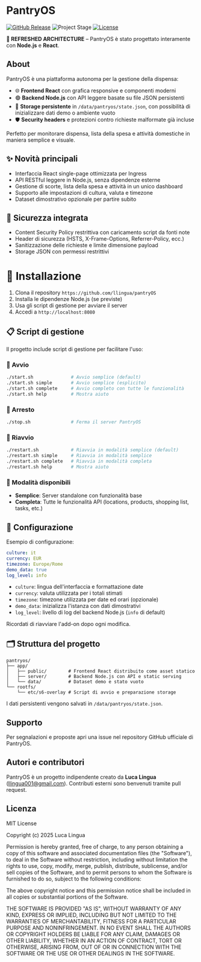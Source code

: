 # PantryOS

[![GitHub Release][releases-shield]][releases]
![Project Stage][project-stage-shield]
[![License][license-shield]](LICENSE.md)

**🔁 REFRESHED ARCHITECTURE** – PantryOS è stato progettato interamente con **Node.js** e **React**.

## About

PantryOS è una piattaforma autonoma per la gestione della dispensa:

- 🌐 **Frontend React** con grafica responsive e componenti moderni
- 🟢 **Backend Node.js** con API leggere basate su file JSON persistenti
- 🧊 **Storage persistente** in `/data/pantryos/state.json`, con possibilità di
  inizializzare dati demo o ambiente vuoto
- 🛡️ **Security headers** e protezioni contro richieste malformate già incluse

Perfetto per monitorare dispensa, lista della spesa e attività domestiche in
maniera semplice e visuale.

## ✨ Novità principali

- Interfaccia React single-page ottimizzata per Ingress
- API RESTful leggere in Node.js, senza dipendenze esterne
- Gestione di scorte, lista della spesa e attività in un unico dashboard
- Supporto alle impostazioni di cultura, valuta e timezone
- Dataset dimostrativo opzionale per partire subito

## 🔐 Sicurezza integrata

- Content Security Policy restrittiva con caricamento script da fonti note
- Header di sicurezza (HSTS, X-Frame-Options, Referrer-Policy, ecc.)
- Sanitizzazione delle richieste e limite dimensione payload
- Storage JSON con permessi restrittivi

# 🚀 Installazione

1. Clona il repository `https://github.com/llingua/pantryOS`
2. Installa le dipendenze Node.js (se previste)
3. Usa gli script di gestione per avviare il server
4. Accedi a `http://localhost:8080`

## 📋 Script di gestione

Il progetto include script di gestione per facilitare l'uso:

### 🚀 Avvio

```bash
./start.sh              # Avvio semplice (default)
./start.sh simple       # Avvio semplice (esplicito)
./start.sh complete     # Avvio completo con tutte le funzionalità
./start.sh help         # Mostra aiuto
```

### 🛑 Arresto

```bash
./stop.sh               # Ferma il server PantryOS
```

### 🔄 Riavvio

```bash
./restart.sh            # Riavvia in modalità semplice (default)
./restart.sh simple     # Riavvia in modalità semplice
./restart.sh complete   # Riavvia in modalità completa
./restart.sh help       # Mostra aiuto
```

### 🎯 Modalità disponibili

- **Semplice**: Server standalone con funzionalità base
- **Completa**: Tutte le funzionalità API (locations, products, shopping list, tasks, etc.)

## 🔧 Configurazione

Esempio di configurazione:

```yaml
culture: it
currency: EUR
timezone: Europe/Rome
demo_data: true
log_level: info
```

- `culture`: lingua dell'interfaccia e formattazione date
- `currency`: valuta utilizzata per i totali stimati
- `timezone`: timezone utilizzata per date ed orari (opzionale)
- `demo_data`: inizializza l'istanza con dati dimostrativi
- `log_level`: livello di log del backend Node.js (`info` di default)

Ricordati di riavviare l'add-on dopo ogni modifica.

## 🗂️ Struttura del progetto

```
pantryos/
├── app/
│   ├── public/        # Frontend React distribuito come asset statico
│   ├── server/        # Backend Node.js con API e static serving
│   └── data/          # Dataset demo e stato vuoto
└── rootfs/
    └── etc/s6-overlay # Script di avvio e preparazione storage
```

I dati persistenti vengono salvati in `/data/pantryos/state.json`.

## Supporto

Per segnalazioni e proposte apri una issue nel repository GitHub ufficiale di PantryOS.

## Autori e contributori

PantryOS è un progetto indipendente creato da **Luca Lingua** (llingua001@gmail.com).
Contributi esterni sono benvenuti tramite pull request.

## Licenza

MIT License

Copyright (c) 2025 Luca Lingua

Permission is hereby granted, free of charge, to any person obtaining a copy
of this software and associated documentation files (the "Software"), to deal
in the Software without restriction, including without limitation the rights
to use, copy, modify, merge, publish, distribute, sublicense, and/or sell
copies of the Software, and to permit persons to whom the Software is
furnished to do so, subject to the following conditions:

The above copyright notice and this permission notice shall be included in all
copies or substantial portions of the Software.

THE SOFTWARE IS PROVIDED "AS IS", WITHOUT WARRANTY OF ANY KIND, EXPRESS OR
IMPLIED, INCLUDING BUT NOT LIMITED TO THE WARRANTIES OF MERCHANTABILITY,
FITNESS FOR A PARTICULAR PURPOSE AND NONINFRINGEMENT. IN NO EVENT SHALL THE
AUTHORS OR COPYRIGHT HOLDERS BE LIABLE FOR ANY CLAIM, DAMAGES OR OTHER
LIABILITY, WHETHER IN AN ACTION OF CONTRACT, TORT OR OTHERWISE, ARISING FROM,
OUT OF OR IN CONNECTION WITH THE SOFTWARE OR THE USE OR OTHER DEALINGS IN THE
SOFTWARE.

[releases-shield]: https://img.shields.io/github/release/llingua/pantryOS.svg
[releases]: https://github.com/llingua/pantryOS/releases
[project-stage-shield]: https://img.shields.io/badge/project%20stage-experimental-orange.svg
[license-shield]: https://img.shields.io/github/license/llingua/pantryOS.svg
[aarch64-shield]: https://img.shields.io/badge/aarch64-yes-green.svg
[amd64-shield]: https://img.shields.io/badge/amd64-yes-green.svg
[armv7-shield]: https://img.shields.io/badge/armv7-yes-green.svg
[github-actions-shield]: https://github.com/llingua/pantryOS/workflows/CI/badge.svg
[github-actions]: https://github.com/llingua/pantryOS/actions
[maintenance-shield]: https://img.shields.io/maintenance/yes/2025.svg
[commits-shield]: https://img.shields.io/github/commit-activity/y/llingua/pantryOS.svg
[commits]: https://github.com/llingua/pantryOS/commits/main
[discord]: https://discord.gg/c5DvZ4e
[discord-ha]: https://discord.gg/home-assistant
[forum]: https://community.home-assistant.io/?u=addon_pantryos
[issue]: https://github.com/llingua/pantryOS/issues
[reddit]: https://www.reddit.com/r/homeassistant
[frenck]: https://github.com/frenck
[contributors]: https://github.com/llingua/pantryOS/graphs/contributors
